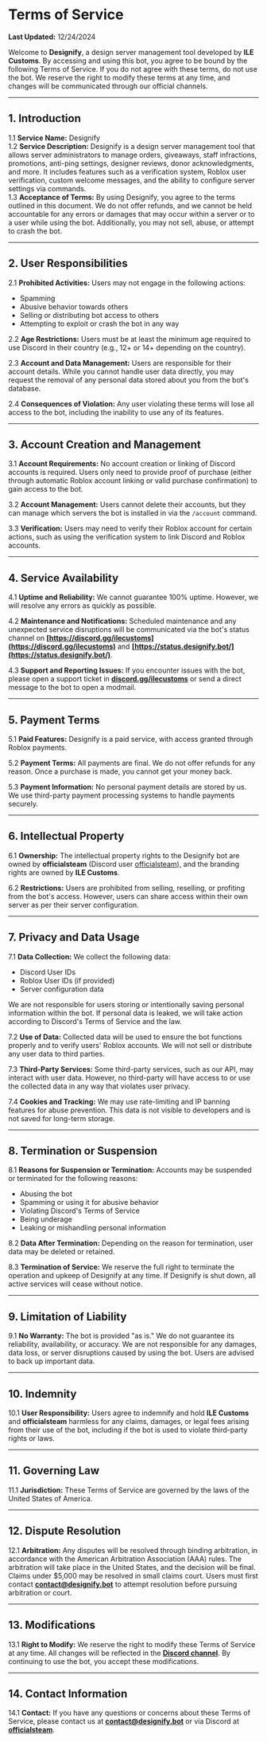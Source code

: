 # **Terms of Service**

**Last Updated:** 12/24/2024

Welcome to **Designify**, a design server management tool developed by **ILE Customs**. By accessing and using this bot, you agree to be bound by the following Terms of Service. If you do not agree with these terms, do not use the bot. We reserve the right to modify these terms at any time, and changes will be communicated through our official channels.

---

## **1. Introduction**

1.1 **Service Name:** Designify  
1.2 **Service Description:** Designify is a design server management tool that allows server administrators to manage orders, giveaways, staff infractions, promotions, anti-ping settings, designer reviews, donor acknowledgments, and more. It includes features such as a verification system, Roblox user verification, custom welcome messages, and the ability to configure server settings via commands.  
1.3 **Acceptance of Terms:** By using Designify, you agree to the terms outlined in this document. We do not offer refunds, and we cannot be held accountable for any errors or damages that may occur within a server or to a user while using the bot. Additionally, you may not sell, abuse, or attempt to crash the bot.

---

## **2. User Responsibilities**

2.1 **Prohibited Activities:** Users may not engage in the following actions:

- Spamming  
- Abusive behavior towards others  
- Selling or distributing bot access to others  
- Attempting to exploit or crash the bot in any way  

2.2 **Age Restrictions:** Users must be at least the minimum age required to use Discord in their country (e.g., 12+ or 14+ depending on the country).  

2.3 **Account and Data Management:** Users are responsible for their account details. While you cannot handle user data directly, you may request the removal of any personal data stored about you from the bot's database.  

2.4 **Consequences of Violation:** Any user violating these terms will lose all access to the bot, including the inability to use any of its features.  

---

## **3. Account Creation and Management**

3.1 **Account Requirements:** No account creation or linking of Discord accounts is required. Users only need to provide proof of purchase (either through automatic Roblox account linking or valid purchase confirmation) to gain access to the bot.  

3.2 **Account Management:** Users cannot delete their accounts, but they can manage which servers the bot is installed in via the `/account` command.  

3.3 **Verification:** Users may need to verify their Roblox account for certain actions, such as using the verification system to link Discord and Roblox accounts.  

---

## **4. Service Availability**

4.1 **Uptime and Reliability:** We cannot guarantee 100% uptime. However, we will resolve any errors as quickly as possible.  

4.2 **Maintenance and Notifications:** Scheduled maintenance and any unexpected service disruptions will be communicated via the bot's status channel on **[https://discord.gg/ilecustoms](https://discord.gg/ilecustoms)** and **[https://status.designify.bot/](https://status.designify.bot/)**.  

4.3 **Support and Reporting Issues:** If you encounter issues with the bot, please open a support ticket in **[discord.gg/ilecustoms](https://discord.gg/ilecustoms)** or send a direct message to the bot to open a modmail.  

---

## **5. Payment Terms**

5.1 **Paid Features:** Designify is a paid service, with access granted through Roblox payments.  

5.2 **Payment Terms:** All payments are final. We do not offer refunds for any reason. Once a purchase is made, you cannot get your money back.  

5.3 **Payment Information:** No personal payment details are stored by us. We use third-party payment processing systems to handle payments securely.  

---

## **6. Intellectual Property**

6.1 **Ownership:** The intellectual property rights to the Designify bot are owned by **officialsteam** (Discord user [officialsteam](https://discord.com/users/704994041653362699)), and the branding rights are owned by **ILE Customs**.  

6.2 **Restrictions:** Users are prohibited from selling, reselling, or profiting from the bot's access. However, users can share access within their own server as per their server configuration.  

---

## **7. Privacy and Data Usage**

7.1 **Data Collection:** We collect the following data:  

- Discord User IDs  
- Roblox User IDs (if provided)  
- Server configuration data  

We are not responsible for users storing or intentionally saving personal information within the bot. If personal data is leaked, we will take action according to Discord's Terms of Service and the law.  

7.2 **Use of Data:** Collected data will be used to ensure the bot functions properly and to verify users' Roblox accounts. We will not sell or distribute any user data to third parties.  

7.3 **Third-Party Services:** Some third-party services, such as our API, may interact with user data. However, no third-party will have access to or use the collected data in any way that violates user privacy.  

7.4 **Cookies and Tracking:** We may use rate-limiting and IP banning features for abuse prevention. This data is not visible to developers and is not saved for long-term storage.  

---

## **8. Termination or Suspension**

8.1 **Reasons for Suspension or Termination:** Accounts may be suspended or terminated for the following reasons:  

- Abusing the bot  
- Spamming or using it for abusive behavior  
- Violating Discord's Terms of Service  
- Being underage  
- Leaking or mishandling personal information  

8.2 **Data After Termination:** Depending on the reason for termination, user data may be deleted or retained.  

8.3 **Termination of Service:** We reserve the full right to terminate the operation and upkeep of Designify at any time. If Designify is shut down, all active services will cease without notice.  

---

## **9. Limitation of Liability**

9.1 **No Warranty:** The bot is provided "as is." We do not guarantee its reliability, availability, or accuracy. We are not responsible for any damages, data loss, or server disruptions caused by using the bot. Users are advised to back up important data.  

---

## **10. Indemnity**

10.1 **User Responsibility:** Users agree to indemnify and hold **ILE Customs** and **officialsteam** harmless for any claims, damages, or legal fees arising from their use of the bot, including if the bot is used to violate third-party rights or laws.  

---

## **11. Governing Law**

11.1 **Jurisdiction:** These Terms of Service are governed by the laws of the United States of America.  

---

## **12. Dispute Resolution**

12.1 **Arbitration:** Any disputes will be resolved through binding arbitration, in accordance with the American Arbitration Association (AAA) rules. The arbitration will take place in the United States, and the decision will be final. Claims under $5,000 may be resolved in small claims court. Users must first contact **[contact@designify.bot](mailto:contact@designify.bot)** to attempt resolution before pursuing arbitration or court.  

---

## **13. Modifications**

13.1 **Right to Modify:** We reserve the right to modify these Terms of Service at any time. All changes will be reflected in the **[Discord channel](https://discord.gg/ilecustoms)**. By continuing to use the bot, you accept these modifications.  

---

## **14. Contact Information**

14.1 **Contact:** If you have any questions or concerns about these Terms of Service, please contact us at **[contact@designify.bot](mailto:contact@designify.bot)** or via Discord at **[officialsteam](https://discord.com/users/704994041653362699)**.
